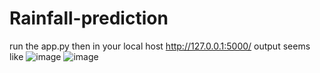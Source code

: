 # Rainfall-prediction
run the app.py then in your local host http://127.0.0.1:5000/
output seems like
![image](https://user-images.githubusercontent.com/66308480/125159043-86531a00-e192-11eb-8de4-9c3b5d8239e4.png)
![image](https://user-images.githubusercontent.com/66308480/125159049-9965ea00-e192-11eb-8dd1-cd0fef59605f.png)
